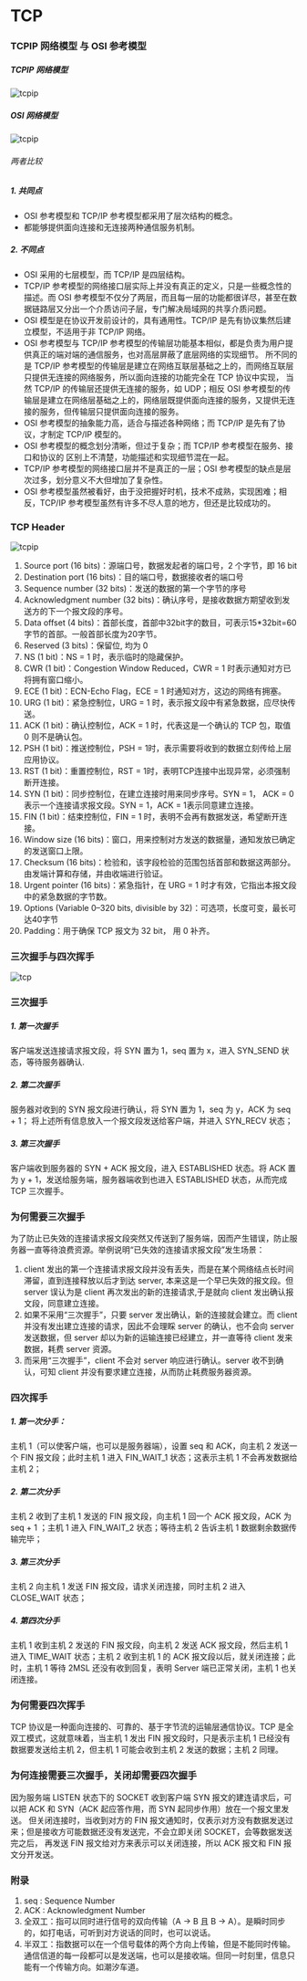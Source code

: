 TCP
===

### TCPIP 网络模型 与 OSI 参考模型

##### TCPIP 网络模型

![tcpip](img/tcpip.jpg)


##### OSI 网络模型

![tcpip](img/osi.gif)


###### 两者比较

##### 1. 共同点

- OSI 参考模型和 TCP/IP 参考模型都采用了层次结构的概念。
- 都能够提供面向连接和无连接两种通信服务机制。

##### 2. 不同点

- OSI 采用的七层模型，而 TCP/IP 是四层结构。
- TCP/IP 参考模型的网络接口层实际上并没有真正的定义，只是一些概念性的描述。而 OSI 参考模型不仅分了两层，而且每一层的功能都很详尽，甚至在数据链路层又分出一个介质访问子层，专门解决局域网的共享介质问题。
- OSI 模型是在协议开发前设计的，具有通用性。TCP/IP 是先有协议集然后建立模型，不适用于非 TCP/IP 网络。
- OSI 参考模型与 TCP/IP 参考模型的传输层功能基本相似，都是负责为用户提供真正的端对端的通信服务，也对高层屏蔽了底层网络的实现细节。
所不同的是 TCP/IP 参考模型的传输层是建立在网络互联层基础之上的，而网络互联层只提供无连接的网络服务，所以面向连接的功能完全在 TCP 协议中实现，
当然 TCP/IP 的传输层还提供无连接的服务，如 UDP；相反 OSI 参考模型的传输层是建立在网络层基础之上的，网络层既提供面向连接的服务，又提供无连接的服务，但传输层只提供面向连接的服务。
- OSI 参考模型的抽象能力高，适合与描述各种网络；而 TCP/IP 是先有了协议，才制定 TCP/IP 模型的。
- OSI 参考模型的概念划分清晰，但过于复杂；而 TCP/IP 参考模型在服务、接口和协议的 区别上不清楚，功能描述和实现细节混在一起。
- TCP/IP 参考模型的网络接口层并不是真正的一层；OSI 参考模型的缺点是层次过多，划分意义不大但增加了复杂性。
- OSI 参考模型虽然被看好，由于没把握好时机，技术不成熟，实现困难；相反，TCP/IP 参考模型虽然有许多不尽人意的地方，但还是比较成功的。

### TCP Header

![tcpip](img/header.png)

1. Source port (16 bits)：源端口号，数据发起者的端口号，2 个字节，即 16 bit
2. Destination port (16 bits)：目的端口号，数据接收者的端口号
3. Sequence number (32 bits)：发送的数据的第一个字节的序号
4. Acknowledgment number (32 bits)：确认序号，是接收数据方期望收到发送方的下一个报文段的序号。
5. Data offset (4 bits)：首部长度，首部中32bit字的数目，可表示15*32bit=60字节的首部。一般首部长度为20字节。
6. Reserved (3 bits)：保留位, 均为 0
7. NS (1 bit)：NS = 1 时，表示临时的隐藏保护。
8. CWR (1 bit)：Congestion Window Reduced，CWR = 1 时表示通知对方已将拥有窗口缩小。
9. ECE (1 bit)：ECN-Echo Flag，ECE = 1 时通知对方，这边的网络有拥塞。
10. URG (1 bit)：紧急控制位，URG = 1 时，表示报文段中有紧急数据，应尽快传送。
11. ACK (1 bit)：确认控制位，ACK = 1 时，代表这是一个确认的 TCP 包，取值 0 则不是确认包。
12. PSH (1 bit)：推送控制位，PSH = 1时，表示需要将收到的数据立刻传给上层应用协议。
13. RST (1 bit)：重置控制位，RST = 1时，表明TCP连接中出现异常，必须强制断开连接。
14. SYN (1 bit)：同步控制位，在建立连接时用来同步序号。SYN = 1， ACK = 0 表示一个连接请求报文段。SYN = 1，ACK = 1表示同意建立连接。
15. FIN (1 bit)：结束控制位，FIN = 1 时，表明不会再有数据发送，希望断开连接。
16. Window size (16 bits)：窗口，用来控制对方发送的数据量，通知发放已确定的发送窗口上限。
17. Checksum (16 bits)：检验和，该字段检验的范围包括首部和数据这两部分。由发端计算和存储，并由收端进行验证。
18. Urgent pointer (16 bits)：紧急指针，在 URG = 1 时才有效，它指出本报文段中的紧急数据的字节数。
19. Options (Variable 0–320 bits, divisible by 32)：可选项，长度可变，最长可达40字节
20. Padding：用于确保 TCP 报文为 32 bit， 用 0 补齐。


### 三次握手与四次挥手

![tcp](img/create-close.png)

### 三次握手

##### 1. 第一次握手
客户端发送连接请求报文段，将 SYN 置为 1，seq 置为 x，进入 SYN_SEND 状态，等待服务器确认.

##### 2. 第二次握手
服务器对收到的 SYN 报文段进行确认，将 SYN 置为 1，seq 为 y，ACK 为 seq + 1；
将上述所有信息放入一个报文段发送给客户端，并进入 SYN_RECV 状态；

##### 3. 第三次握手
客户端收到服务器的 SYN + ACK 报文段，进入 ESTABLISHED 状态。将 ACK 置为 y + 1，发送给服务端，服务器端收到也进入 ESTABLISHED 状态，从而完成 TCP 三次握手。

### 为何需要三次握手

为了防止已失效的连接请求报文段突然又传送到了服务端，因而产生错误，防止服务器一直等待浪费资源。举例说明“已失效的连接请求报文段”发生场景：

1. client 发出的第一个连接请求报文段并没有丢失，而是在某个网络结点长时间滞留，直到连接释放以后才到达 server,
本来这是一个早已失效的报文段。但 server 误认为是 client 再次发出的新的连接请求,于是就向 client 发出确认报文段，同意建立连接。
2. 如果不采用“三次握手”，只要 server 发出确认，新的连接就会建立。而 client 并没有发出建立连接的请求，因此不会理睬 server 的确认，也不会向 server 发送数据，但 server 却以为新的运输连接已经建立，并一直等待 client 发来数据，耗费 server 资源。
3. 而采用“三次握手”，client 不会对 server 响应进行确认。server 收不到确认，可知 client 并没有要求建立连接，从而防止耗费服务器资源。


### 四次挥手

##### 1. 第一次分手：
主机 1（可以使客户端，也可以是服务器端），设置 seq 和 ACK，向主机 2 发送一个 FIN 报文段；此时主机 1 进入 FIN_WAIT_1 状态；这表示主机 1 不会再发数据给主机 2；

##### 2. 第二次分手
主机 2 收到了主机 1 发送的 FIN 报文段，向主机 1 回一个 ACK 报文段，ACK 为 seq + 1 ；主机 1 进入 FIN_WAIT_2 状态；等待主机 2 告诉主机 1 数据剩余数据传输完毕；

##### 3. 第三次分手
主机 2 向主机 1 发送 FIN 报文段，请求关闭连接，同时主机 2 进入 CLOSE_WAIT 状态；

##### 4. 第四次分手
主机 1 收到主机 2 发送的 FIN 报文段，向主机 2 发送 ACK 报文段，然后主机 1 进入 TIME_WAIT 状态；主机 2 收到主机 1 的 ACK 报文段以后，就关闭连接；此时，主机 1 等待 2MSL 还没有收到回复，表明 Server 端已正常关闭，主机 1 也关闭连接。


### 为何需要四次挥手

TCP 协议是一种面向连接的、可靠的、基于字节流的运输层通信协议。TCP 是全双工模式，这就意味着，当主机 1 发出 FIN 报文段时，只是表示主机 1 已经没有数据要发送给主机 2，但主机 1 可能会收到主机 2 发送的数据；主机 2 同理。


### 为何连接需要三次握手，关闭却需要四次握手

因为服务端 LISTEN 状态下的 SOCKET 收到客户端 SYN 报文的建连请求后，可以把 ACK 和 SYN（ACK 起应答作用，而 SYN 起同步作用）放在一个报文里发送。
但关闭连接时，当收到对方的 FIN 报文通知时，仅表示对方没有数据发送过来；但是接收方可能数据还没有发送完，不会立即关闭 SOCKET，会等数据发送完之后，
再发送 FIN 报文给对方来表示可以关闭连接，所以 ACK 报文和 FIN 报文分开发送。


### 附录

1. seq : Sequence Number
2. ACK : Acknowledgment Number
3. 全双工：指可以同时进行信号的双向传输（A -> B 且 B -> A）。是瞬时同步的，如打电话，可听到对方说话的同时，也可以说话。
4. 半双工：指数据可以在一个信号载体的两个方向上传输，但是不能同时传输。通信信道的每一段都可以是发送端，也可以是接收端。但同一时刻里，信息只能有一个传输方向。如潮汐车道。
